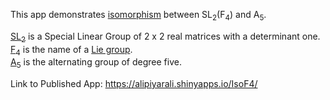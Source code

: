 This app demonstrates [isomorphism](https://en.wikipedia.org/wiki/Group_isomorphism) between SL<sub>2</sub>(F<sub>4</sub>) and A<sub>5</sub>.  

[SL<sub>2</sub>](https://en.wikipedia.org/wiki/SL2(R)) is a Special Linear Group of 2 x 2 real matrices with a determinant one.  
[F<sub>4</sub>](https://en.wikipedia.org/wiki/F4_(mathematics)) is the name of a [Lie group](https://en.wikipedia.org/wiki/Lie_group).  
[A<sub>5</sub>](https://groupprops.subwiki.org/wiki/Alternating_group:A5) is the alternating group of degree five.   

Link to Published App: https://alipiyarali.shinyapps.io/IsoF4/